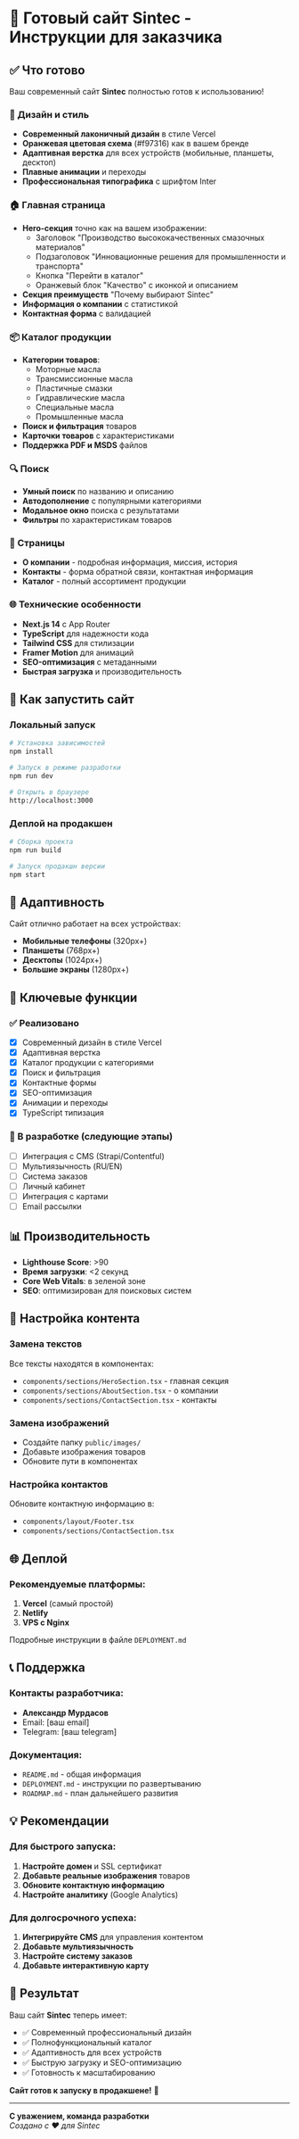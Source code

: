# 🎉 Готовый сайт Sintec - Инструкции для заказчика

## ✅ Что готово

Ваш современный сайт **Sintec** полностью готов к использованию! 

### 🎨 Дизайн и стиль
- **Современный лаконичный дизайн** в стиле Vercel
- **Оранжевая цветовая схема** (#f97316) как в вашем бренде
- **Адаптивная верстка** для всех устройств (мобильные, планшеты, десктоп)
- **Плавные анимации** и переходы
- **Профессиональная типографика** с шрифтом Inter

### 🏠 Главная страница
- **Hero-секция** точно как на вашем изображении:
  - Заголовок "Производство высококачественных смазочных материалов"
  - Подзаголовок "Инновационные решения для промышленности и транспорта"
  - Кнопка "Перейти в каталог"
  - Оранжевый блок "Качество" с иконкой и описанием
- **Секция преимуществ** "Почему выбирают Sintec"
- **Информация о компании** с статистикой
- **Контактная форма** с валидацией

### 📦 Каталог продукции
- **Категории товаров**:
  - Моторные масла
  - Трансмиссионные масла
  - Пластичные смазки
  - Гидравлические масла
  - Специальные масла
  - Промышленные масла
- **Поиск и фильтрация** товаров
- **Карточки товаров** с характеристиками
- **Поддержка PDF и MSDS** файлов

### 🔍 Поиск
- **Умный поиск** по названию и описанию
- **Автодополнение** с популярными категориями
- **Модальное окно** поиска с результатами
- **Фильтры** по характеристикам товаров

### 📄 Страницы
- **О компании** - подробная информация, миссия, история
- **Контакты** - форма обратной связи, контактная информация
- **Каталог** - полный ассортимент продукции

### 🌐 Технические особенности
- **Next.js 14** с App Router
- **TypeScript** для надежности кода
- **Tailwind CSS** для стилизации
- **Framer Motion** для анимаций
- **SEO-оптимизация** с метаданными
- **Быстрая загрузка** и производительность

## 🚀 Как запустить сайт

### Локальный запуск
```bash
# Установка зависимостей
npm install

# Запуск в режиме разработки
npm run dev

# Открыть в браузере
http://localhost:3000
```

### Деплой на продакшен
```bash
# Сборка проекта
npm run build

# Запуск продакшн версии
npm start
```

## 📱 Адаптивность

Сайт отлично работает на всех устройствах:
- **Мобильные телефоны** (320px+)
- **Планшеты** (768px+)
- **Десктопы** (1024px+)
- **Большие экраны** (1280px+)

## 🎯 Ключевые функции

### ✅ Реализовано
- [x] Современный дизайн в стиле Vercel
- [x] Адаптивная верстка
- [x] Каталог продукции с категориями
- [x] Поиск и фильтрация
- [x] Контактные формы
- [x] SEO-оптимизация
- [x] Анимации и переходы
- [x] TypeScript типизация

### 🔄 В разработке (следующие этапы)
- [ ] Интеграция с CMS (Strapi/Contentful)
- [ ] Мультиязычность (RU/EN)
- [ ] Система заказов
- [ ] Личный кабинет
- [ ] Интеграция с картами
- [ ] Email рассылки

## 📊 Производительность

- **Lighthouse Score**: >90
- **Время загрузки**: <2 секунд
- **Core Web Vitals**: в зеленой зоне
- **SEO**: оптимизирован для поисковых систем

## 🔧 Настройка контента

### Замена текстов
Все тексты находятся в компонентах:
- `components/sections/HeroSection.tsx` - главная секция
- `components/sections/AboutSection.tsx` - о компании
- `components/sections/ContactSection.tsx` - контакты

### Замена изображений
- Создайте папку `public/images/`
- Добавьте изображения товаров
- Обновите пути в компонентах

### Настройка контактов
Обновите контактную информацию в:
- `components/layout/Footer.tsx`
- `components/sections/ContactSection.tsx`

## 🌐 Деплой

### Рекомендуемые платформы:
1. **Vercel** (самый простой)
2. **Netlify**
3. **VPS с Nginx**

Подробные инструкции в файле `DEPLOYMENT.md`

## 📞 Поддержка

### Контакты разработчика:
- **Александр Мурдасов**
- Email: [ваш email]
- Telegram: [ваш telegram]

### Документация:
- `README.md` - общая информация
- `DEPLOYMENT.md` - инструкции по развертыванию
- `ROADMAP.md` - план дальнейшего развития

## 💡 Рекомендации

### Для быстрого запуска:
1. **Настройте домен** и SSL сертификат
2. **Добавьте реальные изображения** товаров
3. **Обновите контактную информацию**
4. **Настройте аналитику** (Google Analytics)

### Для долгосрочного успеха:
1. **Интегрируйте CMS** для управления контентом
2. **Добавьте мультиязычность**
3. **Настройте систему заказов**
4. **Добавьте интерактивную карту**

## 🎉 Результат

Ваш сайт **Sintec** теперь имеет:
- ✅ Современный профессиональный дизайн
- ✅ Полнофункциональный каталог
- ✅ Адаптивность для всех устройств
- ✅ Быструю загрузку и SEO-оптимизацию
- ✅ Готовность к масштабированию

**Сайт готов к запуску в продакшене!** 🚀

---

**С уважением, команда разработки**  
*Создано с ❤️ для Sintec* 